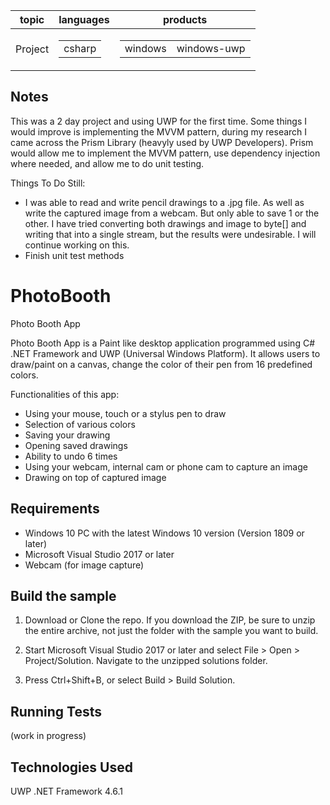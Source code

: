 
<table data-table-type="yaml-metadata">
  <thead>
  <tr>
  <th>topic</th>
  <th>languages</th>
  <th>products</th>
  </tr>
  </thead>
  <tbody>
  <tr>
  <td><div>Project</div></td>
  <td><div><table>
  <tbody>
  <tr>
  <td><div>csharp</div></td>
  </tr>
  </tbody>
</table>
</div></td>
  <td><div><table>
  <tbody>
  <tr>
  <td><div>windows</div></td>
  <td><div>windows-uwp</div></td>
  </tr>
  </tbody>
</table>
</div></td>
  </tr>
  </tbody>
</table>


<h2>Notes</h2>

This was a 2 day project and using UWP for the first time. Some things I would improve is implementing the MVVM pattern, during my research I came across the Prism Library (heavyly used by UWP Developers). Prism would allow me to implement the MVVM pattern, use dependency injection where needed, and allow me to do unit testing.

Things To Do Still:

<ul>
	<li>	I was able to read and write pencil drawings to a .jpg file. As well as write the captured image from a webcam. But only able to save 1 or the other. I have tried converting both drawings and image to byte[] and writing that into a single stream, but the results were undesirable. I will continue working on this.
	</li>
	<li>
		Finish unit test methods
	</li>
</ul>



# PhotoBooth

Photo Booth App

Photo Booth App is a Paint like desktop application programmed using C# .NET Framework and UWP (Universal Windows Platform). 
It allows users to draw/paint on a canvas, change the color of their pen from 16 predefined colors. 

Functionalities of this app:
<ul>
<li>Using your mouse, touch or a stylus pen to draw</li>

<li>Selection of various colors</li>

<li>Saving your drawing</li>

<li>Opening saved drawings</li>

<li>Ability to undo 6 times</li>

<li>Using your webcam, internal cam or phone cam to capture an image</li>

<li>Drawing on top of captured image</li>
</ul>
<h2>Requirements</h2>
<ul>
	<li>Windows 10 PC with the latest Windows 10 version (Version 1809 or later)</li>
	<li>Microsoft Visual Studio 2017 or later</li>
	<li>Webcam (for image capture)</li>
</ul>


<h2>Build the sample</h2>

1. Download or Clone the repo. If you download the ZIP, be sure to unzip the entire archive, not just the folder with the sample you want to build.

2. Start Microsoft Visual Studio 2017 or later and select File > Open > Project/Solution. Navigate to the unzipped solutions folder.

3. Press Ctrl+Shift+B, or select Build > Build Solution.

<h2>Running Tests</h2>

(work in progress)

<h2>Technologies Used</h2>

UWP .NET Framework 4.6.1
